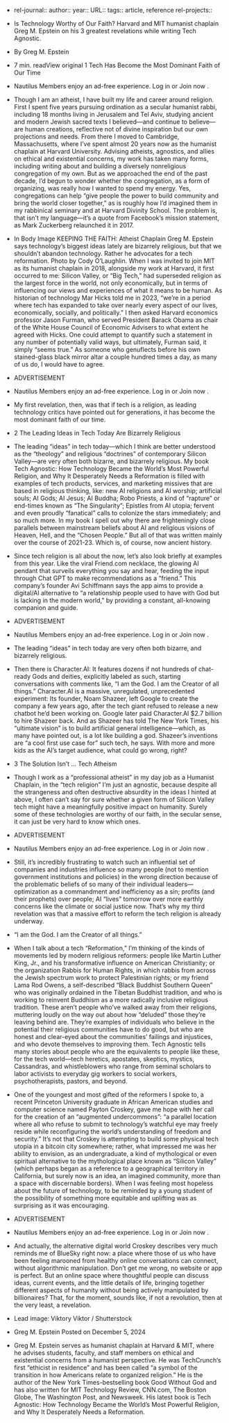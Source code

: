- rel-journal::
  author::
  year::
  URL::
  tags:: article, reference
  rel-projects::


- Is Technology Worthy of Our Faith?
  Harvard and MIT humanist chaplain Greg M. Epstein on his 3 greatest revelations while writing Tech Agnostic.
- By Greg M. Epstein
- 7 min. readView original
  1 Tech Has Become the Most Dominant Faith of Our Time
- Nautilus Members enjoy an ad-free experience. Log in or Join now .
- Though I am an atheist, I have built my life and career around religion. First I spent five years pursuing ordination as a secular humanist rabbi, including 18 months living in Jerusalem and Tel Aviv, studying ancient and modern Jewish sacred texts I believed—and continue to believe—are human creations, reflective not of divine inspiration but our own projections and needs. From there I moved to Cambridge, Massachusetts, where I’ve spent almost 20 years now as the humanist chaplain at Harvard University. Advising atheists, agnostics, and allies on ethical and existential concerns, my work has taken many forms, including writing about and building a diversely nonreligious congregation of my own. But as we approached the end of the past decade, I’d begun to wonder whether the congregation, as a form of organizing, was really how I wanted to spend my energy. Yes, congregations can help “give people the power to build community and bring the world closer together,” as is roughly how I’d imagined them in my rabbinical seminary and at Harvard Divinity School. The problem is, that isn’t my language—it’s a quote from Facebook’s mission statement, as Mark Zuckerberg relaunched it in 2017.
- In Body Image
  KEEPING THE FAITH: Atheist Chaplain Greg M. Epstein says technology’s biggest ideas lately are bizarrely religious, but that we shouldn’t abandon technology. Rather he advocates for a tech reformation. Photo by Cody O’Laughlin.
  When I was invited to join MIT as its humanist chaplain in 2018, alongside my work at Harvard, it first occurred to me: Silicon Valley, or “Big Tech,” had superseded religion as the largest force in the world, not only economically, but in terms of influencing our views and experiences of what it means to be human. As historian of technology Mar Hicks told me in 2023, “we’re in a period where tech has expanded to take over nearly every aspect of our lives, economically, socially, and politically.” I then asked Harvard economics professor Jason Furman, who served President Barack Obama as chair of the White House Council of Economic Advisers to what extent he agreed with Hicks. One could attempt to quantify such a statement in any number of potentially valid ways, but ultimately, Furman said, it simply “seems true.” As someone who genuflects before his own stained-glass black mirror altar a couple hundred times a day, as many of us do, I would have to agree.
- ADVERTISEMENT
- Nautilus Members enjoy an ad-free experience. Log in or Join now .
- My first revelation, then, was that if tech is a religion, as leading technology critics have pointed out for generations, it has become the most dominant faith of our time.
- 2 The Leading Ideas in Tech Today Are Bizarrely Religious
- The leading “ideas” in tech today—which I think are better understood as the “theology” and religious “doctrines” of contemporary Silicon Valley—are very often both bizarre, and bizarrely religious. My book Tech Agnostic: How Technology Became the World’s Most Powerful Religion, and Why It Desperately Needs a Reformation is filled with examples of tech products, services, and marketing missives that are based in religious thinking, like: new AI religions and AI worship; artificial souls; AI Gods; AI Jesus; AI Buddha; Robo Priests, a kind of “rapture” or end-times known as “The Singularity”;  Epistles from AI utopia; fervent and even proudly “fanatical”  calls to colonize the stars immediately; and so much more. In my book I spell out why there are frighteningly close parallels between mainstream beliefs about AI and religious visions of Heaven, Hell, and the “Chosen People.” But all of that was written mainly over the course of 2021-23. Which is, of course, now ancient history.
- Since tech religion is all about the now, let’s also look briefly at examples from this year. Like the viral Friend.com necklace, the glowing AI pendant that surveils everything you say and hear, feeding the input through Chat GPT to make recommendations as a “friend.” This company’s founder Avi Schiffmann says the app aims to provide a digital/AI alternative to “a relationship people used to have with God but is lacking in the modern world,” by providing a constant, all-knowing companion and guide.
- ADVERTISEMENT
- Nautilus Members enjoy an ad-free experience. Log in or Join now .
- The leading “ideas” in tech today are very often both bizarre, and bizarrely religious.
- Then there is Character.AI: It features dozens if not hundreds of chat-ready Gods and deities, explicitly labeled as such, starting conversations with comments like, “I am the God. I am the Creator of all things.” Character.AI is a massive, unregulated, unprecedented experiment: Its founder, Noam Shazeer, left Google to create the company a few years ago, after the tech giant refused to release a new chatbot he’d been working on. Google later paid Character.AI $2.7 billion to hire Shazeer back. And as Shazeer has told The New York Times, his “ultimate vision” is to build artificial general intelligence—which, as many have pointed out,  is a lot like building a god. Shazeer’s inventions are “a cool first use case for” such tech, he says. With more and more kids as the AI’s target audience, what could go wrong, right?
- 3 The Solution Isn’t … Tech Atheism
- Though I work as a “professional atheist” in my day job as a Humanist Chaplain, in the “tech religion” I’m just an agnostic, because despite all the strangeness and often destructive absurdity in the ideas I hinted at above, I often can’t say for sure whether a given form of Silicon Valley tech might have a meaningfully positive impact on humanity. Surely some of these technologies are worthy of our faith, in the secular sense, it can just be very hard to know which ones.
- ADVERTISEMENT
- Nautilus Members enjoy an ad-free experience. Log in or Join now .
- Still, it’s incredibly frustrating to watch such an influential set of companies and industries influence so many people (not to mention government institutions and policies) in the wrong direction because of the problematic beliefs of so many of their individual leaders—optimization as a commandment and inefficiency as a sin; profits (and their prophets) over people; AI “lives” tomorrow over more earthly concerns like the climate or social justice now. That’s why my third revelation was that a massive effort to reform the tech religion is already underway.
- “I am the God. I am the Creator of all things.”
- When I talk about a tech “Reformation,” I’m thinking of the kinds of movements led by modern religious reformers: people like Martin Luther King, Jr., and his transformative influence on American Christianity; or the organization Rabbis for Human Rights, in which rabbis from across the Jewish spectrum work to protect Palestinian rights; or my friend Lama Rod Owens, a self-described “Black Buddhist Southern Queen” who was originally ordained in the Tibetan Buddhist tradition, and who is working to reinvent Buddhism as a more radically inclusive religious tradition. These aren’t people who’ve walked away from their religions, muttering loudly on the way out about how “deluded” those they’re leaving behind are. They’re examples of individuals who believe in the potential their religious communities have to do good, but who are honest and clear-eyed about the communities’ failings and injustices, and who devote themselves to improving them. Tech Agnostic tells many stories about people who are the equivalents to people like these, for the tech world—tech heretics, apostates, skeptics, mystics, Cassandras, and whistleblowers who range from seminal scholars to labor activists to everyday gig workers to social workers, psychotherapists, pastors, and beyond.
- One of the youngest and most gifted of the reformers I spoke to, a recent Princeton University graduate in African American studies and computer science named Payton Croskey, gave me hope with her call for the creation of an “augmented undercommons”: “a parallel location where all who refuse to submit to technology’s watchful eye may freely reside while reconfiguring the world’s understanding of freedom and security.” It’s not that Croskey is attempting to build some physical tech utopia in a bitcoin city somewhere; rather, what impressed me was her ability to envision, as an undergraduate, a kind of mythological or even spiritual alternative to the mythological place known as “Silicon Valley” (which perhaps began as a reference to a geographical territory in California, but surely now is an idea, an imagined community, more than a space with discernable borders). When I was feeling most hopeless about the future of technology, to be reminded by a young student of the possibility of something more equitable and uplifting was as surprising as it was encouraging.
- ADVERTISEMENT
- Nautilus Members enjoy an ad-free experience. Log in or Join now .
- And actually, the alternative digital world Croskey describes very much reminds me of BlueSky right now: a place where those of us who have been feeling marooned from healthy online conversations can connect, without algorithmic manipulation. Don’t get me wrong, no website or app is perfect. But an online space where thoughtful people can discuss ideas, current events, and the little details of life, bringing together different aspects of humanity without being actively manipulated by billionaires? That, for the moment, sounds like, if not a revolution, then at the very least, a revelation.
- Lead image: Viktory Viktor / Shutterstock
- Greg M. Epstein
  Posted on December 5, 2024
- Greg M. Epstein serves as humanist chaplain at Harvard & MIT, where he advises students, faculty, and staff members on ethical and existential concerns from a humanist perspective. He was TechCrunch‘s first “ethicist in residence” and has been called “a symbol of the transition in how Americans relate to organized religion.” He is the author of the New York Times-bestselling book Good Without God and has also written for MIT Technology Review, CNN.com, The Boston Globe, The Washington Post, and Newsweek. His latest book is Tech Agnostic: How Technology Became the World’s Most Powerful Religion, and Why It Desperately Needs a Reformation.
